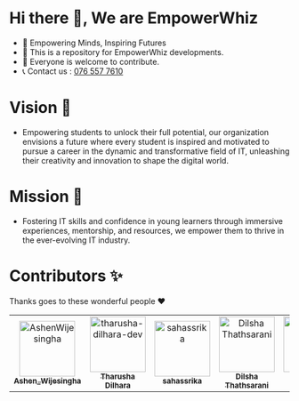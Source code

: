 # Hi there 👋, We are EmpowerWhiz
- 👾 Empowering Minds, Inspiring Futures
- 🌱 This is a repository for EmpowerWhiz developments.
- 👯 Everyone is welcome to contribute.
- 📞 Contact us : <a href="tel:0765577610">076 557 7610</a>

# Vision 👀
- Empowering students to unlock their full potential, our organization envisions a future where every student is inspired and motivated to pursue a career in the dynamic and transformative field of IT, unleashing their creativity and innovation to shape the digital world.

# Mission 🎯
- Fostering IT skills and confidence in young learners through immersive experiences, mentorship, and resources, we empower them to thrive in the ever-evolving IT industry.

<!--

**Here are some ideas to get you started:**

🙋‍♀️ A short introduction - what is your organization all about?
🌈 Contribution guidelines - how can the community get involved?
👩‍💻 Useful resources - where can the community find your docs? Is there anything else the community should know?
🍿 Fun facts - what does your team eat for breakfast?
🧙 Remember, you can do mighty things with the power of [Markdown](https://docs.github.com/github/writing-on-github/getting-started-with-writing-and-formatting-on-github/basic-writing-and-formatting-syntax)
-->

# Contributors ✨

Thanks goes to these wonderful people :heart:

<!-- readme: contributors -start -->
<table>
<tr>
   <td align="center">
        <a href="https://github.com/AshenWijesingha">
            <img src="https://avatars.githubusercontent.com/u/66056859?v=4" width="100(px);" alt="AshenWijesingha"/>
            <br />
            <sub><b>Ashen_Wijesingha</b></sub>
        </a>
    </td>
    <td align="center">
        <a href="https://github.com/tharusha-dilhara-dev">
            <img src="https://avatars.githubusercontent.com/u/146109738?v=4" width="100(px);" alt="tharusha-dilhara-dev"/>
            <br />
            <sub><b>Tharusha Dilhara</b></sub>
        </a>
    </td>
   <td align="center">
        <a href="https://github.com/sahassrika">
            <img src="https://avatars.githubusercontent.com/u/136481875?v=4" width="100(px);" alt="sahassrika"/>
            <br />
            <sub><b>sahassrika</b></sub>
        </a>
    </td>
   <td align="center">
        <a href="https://github.com/Dilsha-thathsarani">
            <img src="https://avatars.githubusercontent.com/u/86911572?v=4" width="100(px);" alt="Dilsha Thathsarani"/>
            <br />
            <sub><b>Dilsha Thathsarani</b></sub>
        </a>
    </td>
    <td align="center">
        <a href="https://github.com/DThiwanka">
            <img src="https://avatars.githubusercontent.com/u/86193439?v=4" width="100(px);" alt="Dulaj Thiwanka"/>
            <br />
            <sub><b>Dulaj Thiwanka</b></sub>
        </a>
    </td>
   <td align="center">
        <a href="https://github.com/Bashitha-Weerapperuma">
            <img src="https://avatars.githubusercontent.com/u/90578337?v=4" width="100(px);" alt="Bashitha Weerapperuma"/>
            <br />
            <sub><b>Bashitha Weerapperuma</b></sub>
        </a>
    </td>
   <td align="center">
        <a href="https://github.com/DasharathaBhanu">
            <img src="https://avatars.githubusercontent.com/u/141001703?v=4" width="100(px);" alt="Dasharatha Bhanu"/>
            <br />
            <sub><b>Dasharatha Bhanu</b></sub>
        </a>
    </td>
<tr>
</table>
<!-- readme: contributors -end -->
